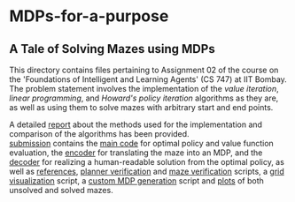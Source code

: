 # MDPs-for-a-purpose
## A Tale of Solving Mazes using MDPs

This directory contains files pertaining to Assignment 02 of the course on the 'Foundations of Intelligent and Learning Agents' (CS 747) at IIT Bombay. The problem statement involves the implementation of the *value iteration*, *linear programming*, and *Howard's policy iteration* algorithms as they are, as well as using them to solve mazes with arbitrary start and end points.  

A detailed [report](./Report.pdf) about the methods used for the implementation and comparison of the algorithms has been provided.  
[submission](./submission) contains the [main code](./submission/planner.py) for optimal policy and value function evaluation, the [encoder](./submission/encoder.py) for translating the maze into an MDP, and the [decoder](./submission/decoder.py) for realizing a human-readable solution from the optimal policy, as well as [references](./submission/references.txt), [planner verification](./submission/PlannerVerifyOutput.py) and [maze verification](./submission/MazeVerifyOutput.py) scripts, a [grid visualization](./submission/visualize.py) script, a [custom MDP generation](./submission/generateMDP.py) script and [plots](./submission/plots) of both unsolved and solved mazes.
